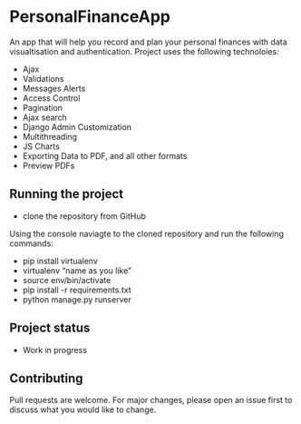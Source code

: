 
# PersonalFinanceApp

An app that will help you record and plan your personal finances with data visualtisation and authentication.
Project uses the following technoloies:
- Ajax
- Validations
- Messages Alerts
- Access Control
- Pagination
- Ajax search
- Django Admin Customization
- Multithreading
- JS Charts
- Exporting Data to PDF,  and all other formats
- Preview PDFs

## Running the project

* clone the repository from GitHub

Using the console naviagte to the cloned repository and run the following commands:

* pip install virtualenv
* virtualenv “name as you like”
* source env/bin/activate
* pip install -r requirements.txt
* python manage.py runserver

## Project status
- Work in progress

## Contributing
Pull requests are welcome. For major changes, please open an issue first to discuss what you would like to change.
